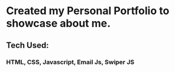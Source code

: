 # Created my Personal Portfolio to showcase about me.
## Tech Used:
### HTML, CSS, Javascript, Email Js, Swiper JS
